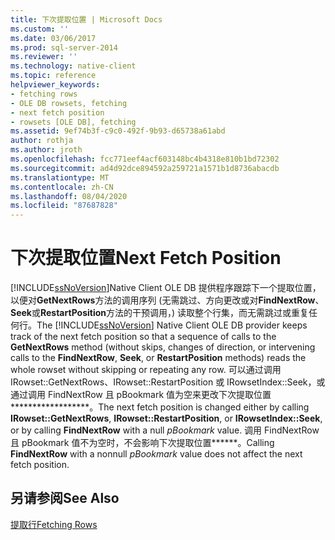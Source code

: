 ```yaml
---
title: 下次提取位置 | Microsoft Docs
ms.custom: ''
ms.date: 03/06/2017
ms.prod: sql-server-2014
ms.reviewer: ''
ms.technology: native-client
ms.topic: reference
helpviewer_keywords:
- fetching rows
- OLE DB rowsets, fetching
- next fetch position
- rowsets [OLE DB], fetching
ms.assetid: 9ef74b3f-c9c0-492f-9b93-d65738a61abd
author: rothja
ms.author: jroth
ms.openlocfilehash: fcc771eef4acf603148bc4b4318e810b1bd72302
ms.sourcegitcommit: ad4d92dce894592a259721a1571b1d8736abacdb
ms.translationtype: MT
ms.contentlocale: zh-CN
ms.lasthandoff: 08/04/2020
ms.locfileid: "87687828"
---
```

# <a name="next-fetch-position"></a><span data-ttu-id="e0df1-102">下次提取位置</span><span class="sxs-lookup"><span data-stu-id="e0df1-102">Next Fetch Position</span></span>
  <span data-ttu-id="e0df1-103">[!INCLUDE[ssNoVersion](../../includes/ssnoversion-md.md)]Native Client OLE DB 提供程序跟踪下一个提取位置，以便对**GetNextRows**方法的调用序列 (无需跳过、方向更改或对**FindNextRow**、 **Seek**或**RestartPosition**方法的干预调用，) 读取整个行集，而无需跳过或重复任何行。</span><span class="sxs-lookup"><span data-stu-id="e0df1-103">The [!INCLUDE[ssNoVersion](../../includes/ssnoversion-md.md)] Native Client OLE DB provider keeps track of the next fetch position so that a sequence of calls to the **GetNextRows** method (without skips, changes of direction, or intervening calls to the **FindNextRow**, **Seek**, or **RestartPosition** methods) reads the whole rowset without skipping or repeating any row.</span></span> <span data-ttu-id="e0df1-104">可以通过调用 IRowset::GetNextRows、IRowset::RestartPosition 或 IRowsetIndex::Seek，或通过调用 FindNextRow 且 pBookmark 值为空来更改下次提取位置\*\*\*\*\*\*\*\*\*\*\*\*\*\*\*\*\*\*。</span><span class="sxs-lookup"><span data-stu-id="e0df1-104">The next fetch position is changed either by calling **IRowset::GetNextRows**, **IRowset::RestartPosition**, or **IRowsetIndex::Seek**, or by calling **FindNextRow** with a null *pBookmark* value.</span></span> <span data-ttu-id="e0df1-105">调用 FindNextRow 且 pBookmark 值不为空时，不会影响下次提取位置\*\*\*\*\*\*。</span><span class="sxs-lookup"><span data-stu-id="e0df1-105">Calling **FindNextRow** with a nonnull *pBookmark* value does not affect the next fetch position.</span></span>  
  
## <a name="see-also"></a><span data-ttu-id="e0df1-106">另请参阅</span><span class="sxs-lookup"><span data-stu-id="e0df1-106">See Also</span></span>  
 [<span data-ttu-id="e0df1-107">提取行</span><span class="sxs-lookup"><span data-stu-id="e0df1-107">Fetching Rows</span></span>](fetching-rows.md)  
  
  
